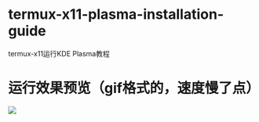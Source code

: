 # termux-x11-plasma-installation-guide
termux-x11运行KDE Plasma教程
# 运行效果预览（gif格式的，速度慢了点）  
![](https://ghroxy.com/github.com/kde-yyds/termux-x11-plasma-installation-guide/raw/master/screenshots/1.gif)

